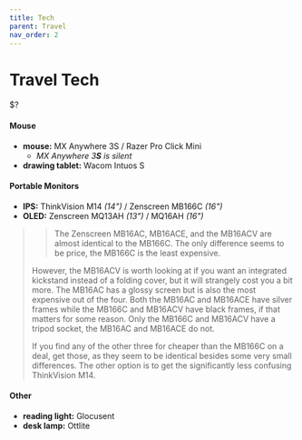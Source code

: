 ```yaml
---
title: Tech
parent: Travel
nav_order: 2
---
```

# Travel Tech

$?

#### Mouse

- **mouse:** MX Anywhere 3S / Razer Pro Click Mini
	- *MX Anywhere 3**S** is silent*
- **drawing tablet:** Wacom Intuos S

#### Portable Monitors

- **IPS:** ThinkVision M14 *(14")* / Zenscreen MB166C *(16")*
- **OLED:** Zenscreen MQ13AH *(13")* / MQ16AH *(16")*

> > The Zenscreen MB16AC, MB16ACE, and the MB16ACV are almost identical to the MB166C. The only difference seems to be price, the MB166C is the least expensive. 
> 
> However, the MB16ACV is worth looking at if you want an integrated kickstand instead of a folding cover, but it will strangely cost you a bit more. The MB16AC has a glossy screen but is also the most expensive out of the four. Both the MB16AC and MB16ACE have silver frames while the MB166C and MB16ACV have black frames, if that matters for some reason. Only the MB166C and MB16ACV have a tripod socket, the MB16AC and MB16ACE do not.
> 
> If you find any of the other three for cheaper than the MB166C on a deal, get those, as they seem to be identical besides some very small differences. The other option is to get the significantly less confusing ThinkVision M14.

#### Other

- **reading light:** Glocusent
- **desk lamp:** Ottlite

